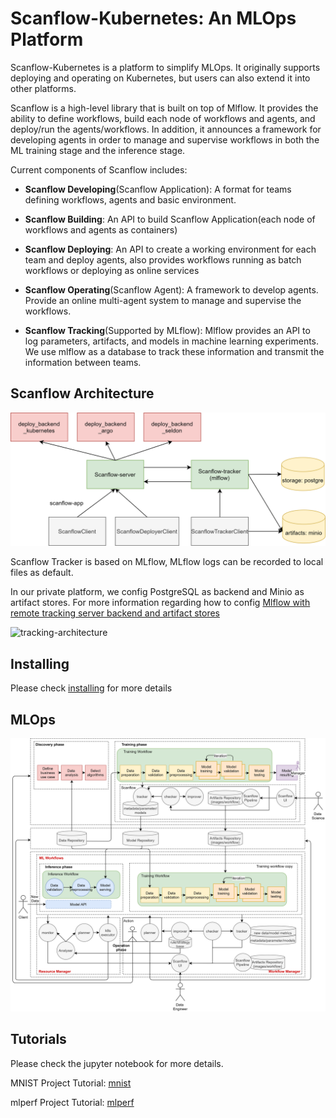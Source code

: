 # Scanflow-Kubernetes: An MLOps Platform

Scanflow-Kubernetes is a platform to simplify MLOps. It originally supports deploying and operating on Kubernetes, but users can also extend it into other platforms. 

Scanflow is a high-level library that is built on top of Mlflow. It provides the ability to define workflows, build each node of workflows and agents, and deploy/run the agents/workflows. In addition, it announces a framework for developing agents in order to manage and supervise workflows in both the ML training stage and the inference stage. 

Current components of Scanflow includes:

- **Scanflow Developing**(Scanflow Application): A format for teams defining workflows, agents and basic environment.


- **Scanflow Building**: An API to build Scanflow Application(each node of workflows and agents as containers)


- **Scanflow Deploying**: An API to create a working environment for each team and deploy agents, also provides workflows running as batch workflows or deploying as online services


- **Scanflow Operating**(Scanflow Agent): A framework to develop agents. Provide an online multi-agent system to manage and supervise the workflows.


- **Scanflow Tracking**(Supported by MLflow): Mlflow provides an API to log parameters, artifacts, and models in machine learning experiments. We use mlflow as a database to track these information and transmit the information between teams.


## Scanflow Architecture

![architecture](images/scanflow-architecture.png)

Scanflow Tracker is based on MLflow, MLflow logs can be recorded to local files as default. 

In our private platform, we config PostgreSQL as backend and Minio as artifact stores. For more information regarding how to config [Mlflow with remote tracking server backend and artifact stores](https://www.mlflow.org/docs/latest/tracking.html#scenario-4-mlflow-with-remote-tracking-server-backend-and-artifact-stores)

![tracking-architecture](https://www.mlflow.org/docs/latest/_images/scenario_4.png)

## Installing

Please check [installing](installer/Readme.md) for more details

## MLOps

![architecture](images/architecture.png)


## Tutorials

Please check the jupyter notebook for more details.

MNIST Project Tutorial: [mnist](tutorials/mnist/Readme.md)

mlperf Project Tutorial: [mlperf](tutorials/mlperf/Readme.md)